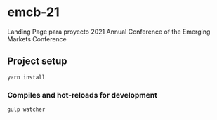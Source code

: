 # emcb-21
Landing Page para proyecto 2021 Annual Conference of the Emerging Markets Conference

## Project setup
```
yarn install
```

### Compiles and hot-reloads for development
```
gulp watcher
```
